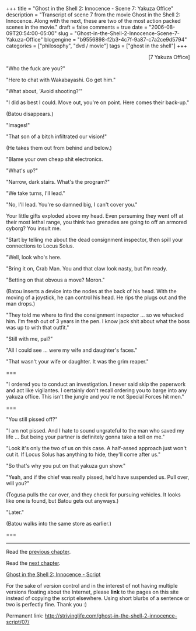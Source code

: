 +++
title = "Ghost in the Shell 2: Innocence - Scene 7: Yakuza Office"
description = "Transcript of scene 7 from the movie Ghost in the Shell 2: Innocence. Along with the next, these are two of the most action packed scenes in the movie."
draft = false
comments = true
date = "2006-08-09T20:54:00-05:00"
slug = "Ghost-in-the-Shell-2-Innocence-Scene-7-Yakuza-Office"
blogengine = "b9556898-f2b3-4c7f-9a87-c7a2ce9d5794"
categories = ["philosophy", "dvd / movie"]
tags = ["ghost in the shell"]
+++

<p style="text-align: right">
[7 Yakuza Office]
</p>
<p>
&quot;Who the fuck are you?&quot;
</p>
<p>
&quot;Here to chat with Wakabayashi. Go get him.&quot;
</p>
<!--more-->
<p>
&quot;What about, &#39;Avoid shooting?&#39;&quot;
</p>
<p>
&quot;I did as best I could. Move out, you&#39;re on point. Here comes their back-up.&quot;
</p>
<p>
(Batou disappears.)
</p>
<p>
&quot;Images!&quot;
</p>
<p>
&quot;That son of a bitch infiltrated our vision!&quot;<!--adsense-->
</p>
<p>
(He takes them out from behind and below.)
</p>
<p>
&quot;Blame your own cheap shit electronics.
</p>
<p>
&quot;What&#39;s up?&quot;
</p>
<p>
&quot;Narrow, dark stairs. What&#39;s the program?&quot;
</p>
<p>
&quot;We take turns, I&#39;ll lead.&quot;
</p>
<p>
&quot;No, I&#39;ll lead. You&#39;re so damned big, I can&#39;t cover you.&quot;
</p>
<p>
Your little gifts exploded above my head. Even persuming they went off at their most lethal range, you think two grenades are going to off an armored cyborg? You insult me.
</p>
<p>
&quot;Start by telling me about the dead consignment inspector, then spill your connections to Locus Solus.
</p>
<p>
&quot;Well, look who&#39;s here.
</p>
<p>
&quot;Bring it on, Crab Man. You and that claw look nasty, but I&#39;m ready.
</p>
<p>
&quot;Betting on that obvous a move? Moron.&quot;
</p>
<p>
(Batou inserts a device into the nodes at the back of his head.  With the moving of a joystick, he can control his head.  He rips the plugs out and the man drops.)
</p>
<p>
&quot;They told me where to find the consignment inspector ... so we whacked him. I&#39;m fresh out of 3 years in the pen. I know jack shit about what the boss was up to with that outfit.&quot;
</p>
<p>
&quot;Still with me, pal?&quot;
</p>
<p>
&quot;All I could see ... were my wife and daughter&#39;s faces.&quot;
</p>
<p>
&quot;That wasn&#39;t your wife or daughter. It was the grim reaper.&quot;
</p>
<p>
===
</p>
<p>
&quot;I ordered you to conduct an investigation. I never said skip the paperwork and act like vigilantes. I certainly don&#39;t recall ordering you to barge into any yakuza office. This isn&#39;t the jungle and you&#39;re not Special Forces hit men.&quot;
</p>
<p>
===
</p>
<p>
&quot;You still pissed off?&quot;
</p>
<p>
&quot;I am not pissed. And I hate to sound ungrateful to the man who saved my life ... But being your partner is definitely gonna take a toll on me.&quot;
</p>
<p>
&quot;Look it&#39;s only the two of us on this case. A half-assed approach just won&#39;t cut it. If Locus Solus has anything to hide, they&#39;ll come after us.&quot;
</p>
<p>
&quot;So that&#39;s why you put on that yakuza gun show.&quot;
</p>
<p>
&quot;Yeah, and if the chief was really pissed, he&#39;d have suspended us. Pull over, will you?&quot;
</p>
<p>
(Togusa pulls the car over, and they check for pursuing vehicles.  It looks like one is found, but Batou gets out anyways.)
</p>
<p>
&quot;Later.&quot;
</p>
<p>
(Batou walks into the same store as earlier.)
</p>
<p>
===
</p>
<hr />
<p>
Read the <a href="http://strivinglife.com/ghost-in-the-shell-2-innocence-script/06/">previous chapter</a>.
</p>
<p>
Read the <a href="http://strivinglife.com/ghost-in-the-shell-2-innocence-script/08/">next chapter</a>.
</p>
<p>
<a href="http://strivinglife.com/ghost-in-the-shell-2-innocence-script/">Ghost in the Shell 2: Innocence - Script</a>
</p>
<div class="tip">
<p>
For the sake of version control and in the interest of not having multiple versions floating about the Internet, please <strong>link</strong> to the pages on this site instead of copying the script elsewhere. Using short blurbs of a sentence or two is perfectly fine.  Thank you :)
</p>
<p>
Permanent link: <a href="http://strivinglife.com/ghost-in-the-shell-2-innocence-script/07/">http://strivinglife.com/ghost-in-the-shell-2-innocence-script/07/</a>
</p>
</div>

